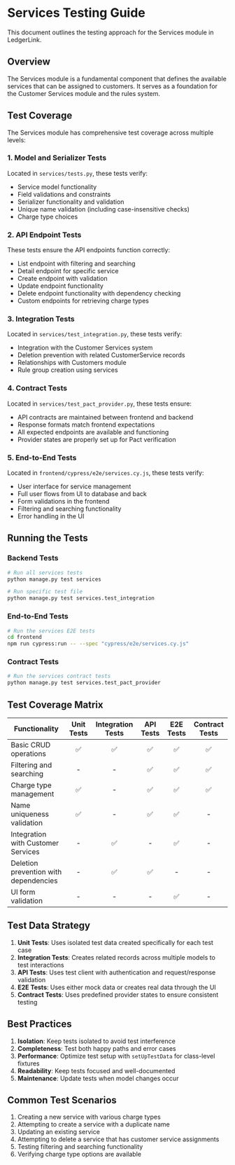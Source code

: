 # Services Testing Guide

This document outlines the testing approach for the Services module in LedgerLink.

## Overview

The Services module is a fundamental component that defines the available services that can be assigned to customers. It serves as a foundation for the Customer Services module and the rules system.

## Test Coverage

The Services module has comprehensive test coverage across multiple levels:

### 1. Model and Serializer Tests

Located in `services/tests.py`, these tests verify:

- Service model functionality
- Field validations and constraints
- Serializer functionality and validation
- Unique name validation (including case-insensitive checks)
- Charge type choices

### 2. API Endpoint Tests

These tests ensure the API endpoints function correctly:

- List endpoint with filtering and searching
- Detail endpoint for specific service
- Create endpoint with validation
- Update endpoint functionality
- Delete endpoint functionality with dependency checking
- Custom endpoints for retrieving charge types

### 3. Integration Tests

Located in `services/test_integration.py`, these tests verify:

- Integration with the Customer Services system
- Deletion prevention with related CustomerService records
- Relationships with Customers module
- Rule group creation using services

### 4. Contract Tests

Located in `services/test_pact_provider.py`, these tests ensure:

- API contracts are maintained between frontend and backend
- Response formats match frontend expectations
- All expected endpoints are available and functioning
- Provider states are properly set up for Pact verification

### 5. End-to-End Tests

Located in `frontend/cypress/e2e/services.cy.js`, these tests verify:

- User interface for service management
- Full user flows from UI to database and back
- Form validations in the frontend
- Filtering and searching functionality
- Error handling in the UI

## Running the Tests

### Backend Tests

```bash
# Run all services tests
python manage.py test services

# Run specific test file
python manage.py test services.test_integration
```

### End-to-End Tests

```bash
# Run the services E2E tests
cd frontend
npm run cypress:run -- --spec "cypress/e2e/services.cy.js"
```

### Contract Tests

```bash
# Run the services contract tests
python manage.py test services.test_pact_provider
```

## Test Coverage Matrix

| Functionality                           | Unit Tests | Integration Tests | API Tests | E2E Tests | Contract Tests |
|----------------------------------------|:----------:|:-----------------:|:---------:|:---------:|:--------------:|
| Basic CRUD operations                   |     ✅     |        ✅         |    ✅     |    ✅     |       ✅       |
| Filtering and searching                 |     -      |        -          |    ✅     |    ✅     |       ✅       |
| Charge type management                  |     ✅     |        -          |    ✅     |    ✅     |       ✅       |
| Name uniqueness validation              |     ✅     |        -          |    ✅     |    ✅     |       -        |
| Integration with Customer Services      |     -      |        ✅         |    -      |    ✅     |       -        |
| Deletion prevention with dependencies   |     -      |        ✅         |    ✅     |    -      |       -        |
| UI form validation                      |     -      |        -          |    -      |    ✅     |       -        |

## Test Data Strategy

1. **Unit Tests**: Uses isolated test data created specifically for each test case
2. **Integration Tests**: Creates related records across multiple models to test interactions
3. **API Tests**: Uses test client with authentication and request/response validation
4. **E2E Tests**: Uses either mock data or creates real data through the UI
5. **Contract Tests**: Uses predefined provider states to ensure consistent testing

## Best Practices

1. **Isolation**: Keep tests isolated to avoid test interference
2. **Completeness**: Test both happy paths and error cases
3. **Performance**: Optimize test setup with `setUpTestData` for class-level fixtures
4. **Readability**: Keep tests focused and well-documented
5. **Maintenance**: Update tests when model changes occur

## Common Test Scenarios

1. Creating a new service with various charge types
2. Attempting to create a service with a duplicate name
3. Updating an existing service
4. Attempting to delete a service that has customer service assignments
5. Testing filtering and searching functionality
6. Verifying charge type options are available